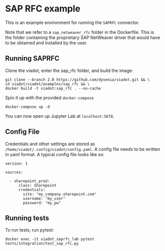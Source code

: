 # SAP RFC example

This is an example environment for running the `SAPRFC` connector. 


Note that we refer to a `sap_netweaver_rfc` folder in the Dockerfile. This is the folder containing the proprietary SAP NetWeaver driver that would have to be obtained and installed by the user.

## Running SAPRFC
Clone the viadot, enter the sap_rfc folder, and build the image:
```
git clone --branch 2.0 https://github.com/dyvenia/viadot.git && \
cd viadot/viadot/examples/sap_rfc && \
docker build -t viadot:sap_rfc . --no-cache
```

Spin it up with the provided `docker-compose`
```
docker-compose up -d
```

You can now open up Jupyter Lab at `localhost:5678`. 

## Config File
Credentials and other settings are stored as `/home/viadot/.config/viadot/config.yaml`. A config file needs to be written in yaml format. A typical config file looks like so:

```
version: 1

sources:

  - sharepoint_prod:
      class: Sharepoint
      credentials:
        site: "my_company.sharepoint.com"
        username: "my_user"
        password: "my_pw"
```

## Running tests
To run tests, run pytest:
```
docker exec -it viadot_saprfc_lab pytest tests/integration/test_sap_rfc.py
```
